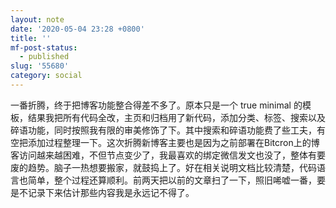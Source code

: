```yaml
---
layout: note
date: '2020-05-04 23:28 +0800'
title: ''
mf-post-status:
  - published
slug: '55680'
category: social
---
```

一番折腾，终于把博客功能整合得差不多了。原本只是一个 true minimal 的模板，结果我把所有代码全改，主页和归档用了新代码，添加分类、标签、搜索以及碎语功能，同时按照我有限的审美修饰了下。其中搜索和碎语功能费了些工夫，有空把添加过程整理一下。这次折腾新博客主要也是因为之前部署在Bitcron上的博客访问越来越困难，不但节点变少了，我最喜欢的绑定微信发文也没了，整体有要废的趋势。脑子一热想要搬家，就鼓捣上了。好在相关说明文档比较清楚，代码语言也简单，整个过程还算顺利。前两天把以前的文章扫了一下，照旧唏嘘一番，要是不记录下来估计那些内容我是永远记不得了。
